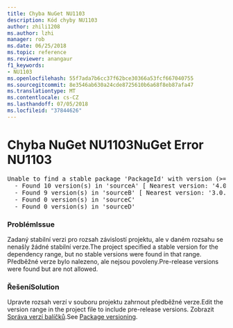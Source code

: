 ```yaml
---
title: Chyba NuGet NU1103
description: Kód chyby NU1103
author: zhili1208
ms.author: lzhi
manager: rob
ms.date: 06/25/2018
ms.topic: reference
ms.reviewer: anangaur
f1_keywords:
- NU1103
ms.openlocfilehash: 55f7ada7b6cc37f62bce30366a53fcf667040755
ms.sourcegitcommit: 8e3546ab630a24cde8725610b6a68f8eb87afa47
ms.translationtype: MT
ms.contentlocale: cs-CZ
ms.lasthandoff: 07/05/2018
ms.locfileid: "37844626"
---
```

# <a name="nuget-error-nu1103"></a><span data-ttu-id="8b309-103">Chyba NuGet NU1103</span><span class="sxs-lookup"><span data-stu-id="8b309-103">NuGet Error NU1103</span></span>

<pre>Unable to find a stable package 'PackageId' with version (>= 3.0.0)<br/>  - Found 10 version(s) in 'sourceA' [ Nearest version: '4.0.0-rc-2129' ]<br/>  - Found 9 version(s) in 'sourceB' [ Nearest version: '3.0.0-beta-00032' ]<br/>  - Found 0 version(s) in 'sourceC'<br/>  - Found 0 version(s) in 'sourceD'</pre>

### <a name="issue"></a><span data-ttu-id="8b309-104">Problém</span><span class="sxs-lookup"><span data-stu-id="8b309-104">Issue</span></span>
<span data-ttu-id="8b309-105">Zadaný stabilní verzi pro rozsah závislostí projektu, ale v daném rozsahu se nenašly žádné stabilní verze.</span><span class="sxs-lookup"><span data-stu-id="8b309-105">The project specified a stable version for the dependency range, but no stable versions were found in that range.</span></span> <span data-ttu-id="8b309-106">Předběžné verze bylo nalezeno, ale nejsou povoleny.</span><span class="sxs-lookup"><span data-stu-id="8b309-106">Pre-release versions were found but are not allowed.</span></span>

### <a name="solution"></a><span data-ttu-id="8b309-107">Řešení</span><span class="sxs-lookup"><span data-stu-id="8b309-107">Solution</span></span>
<span data-ttu-id="8b309-108">Upravte rozsah verzí v souboru projektu zahrnout předběžné verze.</span><span class="sxs-lookup"><span data-stu-id="8b309-108">Edit the version range in the project file to include pre-release versions.</span></span> <span data-ttu-id="8b309-109">Zobrazit [Správa verzí balíčků](../../reference/Package-Versioning.md).</span><span class="sxs-lookup"><span data-stu-id="8b309-109">See [Package versioning](../../reference/Package-Versioning.md).</span></span>